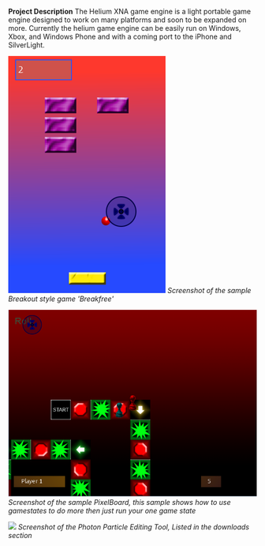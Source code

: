 **Project Description**
The Helium XNA game engine is a light portable game engine designed to work on many platforms and soon to be expanded on more. Currently the helium game engine can be easily run on Windows, Xbox, and Windows Phone and with a coming port to the iPhone and SilverLight.


![](Home_breakoutSample.png)
_Screenshot of the sample Breakout style game 'Breakfree'_

![](Home_PixelBoardSample.png)
_Screenshot of the sample PixelBoard, this sample shows how to use gamestates to do more then just run your one game state_

![](Home_http://img839.imageshack.us/img839/1796/photonsample.png)
_Screenshot of the Photon Particle Editing Tool, Listed in the downloads section_